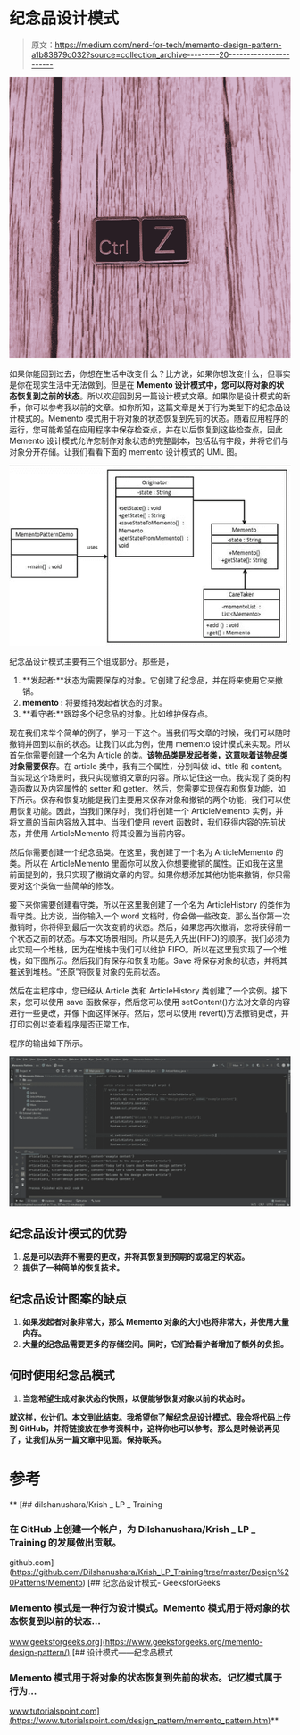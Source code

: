 # 纪念品设计模式

> 原文：<https://medium.com/nerd-for-tech/memento-design-pattern-a1b83879c032?source=collection_archive---------20----------------------->

![](img/f75695248fa557a91940c7701e047ed5.png)

如果你能回到过去，你想在生活中改变什么？比方说，如果你想改变什么，但事实是你在现实生活中无法做到。但是在 **Memento 设计模式中，您可以将对象的状态恢复到之前的状态**。所以欢迎回到另一篇设计模式文章。如果你是设计模式的新手，你可以参考我以前的文章。如你所知，这篇文章是关于行为类型下的纪念品设计模式的。Memento 模式用于将对象的状态恢复到先前的状态。随着应用程序的运行，您可能希望在应用程序中保存检查点，并在以后恢复到这些检查点。因此 Memento 设计模式允许您制作对象状态的完整副本，包括私有字段，并将它们与对象分开存储。让我们看看下面的 memento 设计模式的 UML 图。

![](img/66dff3fe65f9b2832981a401f1c634f3.png)

纪念品设计模式主要有三个组成部分。那些是，

1.  **发起者:**状态为需要保存的对象。它创建了纪念品，并在将来使用它来撤销。
2.  **memento :** 将要维持发起者状态的对象。
3.  **看守者:**跟踪多个纪念品的对象。比如维护保存点。

现在我们来举个简单的例子，学习一下这个。当我们写文章的时候，我们可以随时撤销并回到以前的状态。让我们以此为例，使用 memento 设计模式来实现。所以首先你需要创建一个名为 Article 的类。**该物品类是发起者类，这意味着该物品类对象需要保存**。在 article 类中，我有三个属性，分别叫做 id、title 和 content。当实现这个场景时，我只实现撤销文章的内容。所以记住这一点。我实现了类的构造函数以及内容属性的 setter 和 getter。然后，您需要实现保存和恢复功能，如下所示。保存和恢复功能是我们主要用来保存对象和撤销的两个功能，我们可以使用恢复功能。因此，当我们保存时，我们将创建一个 ArticleMemento 实例，并将文章的当前内容放入其中。当我们使用 revert 函数时，我们获得内容的先前状态，并使用 ArticleMemento 将其设置为当前内容。

然后你需要创建一个纪念品类。在这里，我创建了一个名为 ArticleMemento 的类。所以在 ArticleMemento 里面你可以放入你想要撤销的属性。正如我在这里前面提到的，我只实现了撤销文章的内容。如果你想添加其他功能来撤销，你只需要对这个类做一些简单的修改。

接下来你需要创建看守类，所以在这里我创建了一个名为 ArticleHistory 的类作为看守类。比方说，当你输入一个 word 文档时，你会做一些改变。那么当你第一次撤销时，你将得到最后一次改变前的状态。然后，如果您再次撤消，您将获得前一个状态之前的状态。与本文场景相同。所以是先入先出(FIFO)的顺序。我们必须为此实现一个堆栈，因为在堆栈中我们可以维护 FIFO。所以在这里我实现了一个堆栈，如下图所示。然后我们有保存和恢复功能。Save 将保存对象的状态，并将其推送到堆栈。“还原”将恢复对象的先前状态。

然后在主程序中，您已经从 Article 类和 ArticleHistory 类创建了一个实例。接下来，您可以使用 save 函数保存，然后您可以使用 setContent()方法对文章的内容进行一些更改，并像下面这样保存。然后，您可以使用 revert()方法撤销更改，并打印实例以查看程序是否正常工作。

程序的输出如下所示。

![](img/fb96684654e5a0eb5b091d04a1f4d650.png)

## **纪念品设计模式的优势**

1.  **总是可以丢弃不需要的更改，并将其恢复到预期的或稳定的状态。**
2.  **提供了一种简单的恢复技术。**

## ****纪念品设计图案的缺点****

1.  **如果发起者对象非常大，那么 Memento 对象的大小也将非常大，并使用大量内存。**
2.  **大量的纪念品需要更多的存储空间。同时，它们给看护者增加了额外的负担。**

## **何时使用纪念品模式**

1.  **当您希望生成对象状态的快照，以便能够恢复对象以前的状态时。**

**就这样，伙计们。本文到此结束。我希望你了解纪念品设计模式。我会将代码上传到 GitHub，并将链接放在参考资料中，这样你也可以参考。那么是时候说再见了，让我们从另一篇文章中见面。保持联系。**

# **参考**

**[](https://github.com/Dilshanushara/Krish_LP_Training/tree/master/Design%20Patterns/Memento) [## dilshanushara/Krish _ LP _ Training

### 在 GitHub 上创建一个帐户，为 Dilshanushara/Krish _ LP _ Training 的发展做出贡献。

github.com](https://github.com/Dilshanushara/Krish_LP_Training/tree/master/Design%20Patterns/Memento) [](https://www.geeksforgeeks.org/memento-design-pattern/) [## 纪念品设计模式- GeeksforGeeks

### Memento 模式是一种行为设计模式。Memento 模式用于将对象的状态恢复到以前的状态…

www.geeksforgeeks.org](https://www.geeksforgeeks.org/memento-design-pattern/) [](https://www.tutorialspoint.com/design_pattern/memento_pattern.htm) [## 设计模式——纪念品模式

### Memento 模式用于将对象的状态恢复到先前的状态。记忆模式属于行为…

www.tutorialspoint.com](https://www.tutorialspoint.com/design_pattern/memento_pattern.htm)**